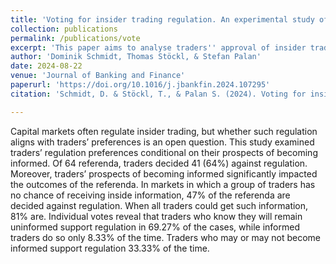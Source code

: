 ```yaml
---
title: 'Voting for insider trading regulation. An experimental study of informed and uninformed traders'' preferences'
collection: publications
permalink: /publications/vote
excerpt: 'This paper aims to analyse traders'' approval of insider trading regulation, controlling for traders'' prospects of receiving non-public information.'
author: 'Dominik Schmidt, Thomas Stöckl, & Stefan Palan'
date: 2024-08-22
venue: 'Journal of Banking and Finance'
paperurl: 'https://doi.org/10.1016/j.jbankfin.2024.107295'
citation: 'Schmidt, D. & Stöckl, T., & Palan S. (2024). Voting for insider trading regulation. An experimental study of informed and uninformed traders'' preferences, <i>Journal of Banking and Finance</i>, DOI 10.1016/j.jbankfin.2024.107295'

---
```


Capital markets often regulate insider trading, but whether such regulation aligns with traders’ preferences is an open question. This study examined traders’ regulation preferences conditional on their prospects of becoming informed. Of 64 referenda, traders decided 41 (64%) against regulation. Moreover, traders’ prospects of becoming informed significantly impacted the outcomes of the referenda. In markets in which a group of traders has no chance of receiving inside information, 47% of the referenda are decided against regulation. When all traders could get such information, 81% are. Individual votes reveal that traders who know they will remain uninformed support regulation in 69.27% of the cases, while informed traders do so only 8.33% of the time. Traders who may or may not become informed support regulation 33.33% of the time.